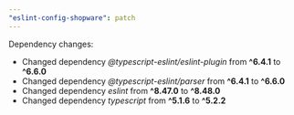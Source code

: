 ```yaml
---
"eslint-config-shopware": patch
---
```


Dependency changes:

- Changed dependency _@typescript-eslint/eslint-plugin_ from **^6.4.1** to **^6.6.0**
- Changed dependency _@typescript-eslint/parser_ from **^6.4.1** to **^6.6.0**
- Changed dependency _eslint_ from **^8.47.0** to **^8.48.0**
- Changed dependency _typescript_ from **^5.1.6** to **^5.2.2**
